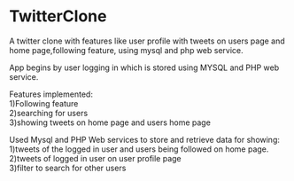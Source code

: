# TwitterClone
A twitter clone with features like user profile with tweets on users page and home page,following feature, using mysql and php web service.

App begins by user logging in which is stored using MYSQL and PHP web service.

Features implemented:<br/>
1)Following feature<br/>
2)searching for users<br/>
3)showing tweets on home page and users home page<br/>

Used Mysql and PHP Web services to store and retrieve data for showing:<br/>
1)tweets of the logged in user and users being followed on home page.<br/>
2)tweets of logged in user on user profile page<br/>
3)filter to search for other users<br/>

